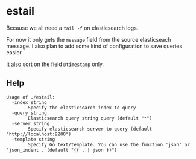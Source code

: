 # estail

Because we all need a `tail -f` on elasticsearch logs.

For now it only gets the `message` field from the source elasticseach message. I also plan to add some kind of configuration to save queries easier.

It also sort on the field `@timestamp` only.

## Help

```
Usage of ./estail:
  -index string
    	Specify the elasticsearch index to query
  -query string
    	Elasticsearch query string query (default "*")
  -server string
    	Specify elasticsearch server to query (default "http://localhost:9200")
  -template string
    	Specify Go text/template. You can use the function 'json' or 'json_indent'. (default "{{ . | json }}")
```
